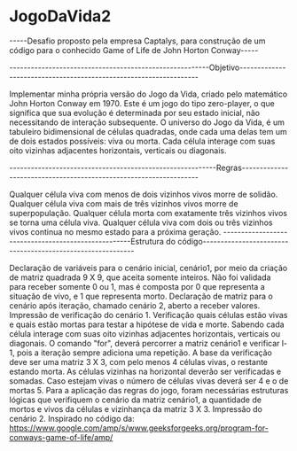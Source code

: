 # JogoDaVida2
-----Desafio proposto pela empresa Captalys, para construção de um código para o conhecido Game of Life de John Horton Conway-----

--------------------------------------------------------Objetivo------------------------------------------------------------------

Implementar minha própria versão do Jogo da Vida, criado pelo matemático John Horton Conway em 1970. Este é um jogo do tipo zero-player, o que significa que sua evolução é determinada por seu estado inicial, não necessitando de interação subsequente. O universo do Jogo da Vida, é um tabuleiro bidimensional de células quadradas, onde cada uma delas tem um de dois estados possíveis: viva ou morta. Cada célula interage com suas oito vizinhas adjacentes horizontais, verticais ou diagonais.

----------------------------------------------------------Regras------------------------------------------------------------------

Qualquer célula viva com menos de dois vizinhos vivos morre de solidão.
Qualquer célula viva com mais de três vizinhos vivos morre de superpopulação.
Qualquer célula morta com exatamente três vizinhos vivos se torna uma célula viva.
Qualquer célula viva com dois ou três vizinhos vivos continua no mesmo estado para a próxima geração.
----------------------------------------------------Estrutura do código-----------------------------------------------------------

Declaração de variáveis para o cenário inicial, cenário1, por meio da criação de matriz quadrada 9 X 9, que aceita somente inteiros. Não foi validada para receber somente 0 ou 1, mas é composta por 0 que representa a situação de vivo, e 1 que representa morto.
Declaração de matriz para o cenário após iteração, chamado cenário 2, aberto a receber valores.
Impressão de verificação do cenário 1.
Verificação quais células estão vivas e quais estão mortas para testar a hipótese de vida e morte. Sabendo cada célula interage com suas oito vizinhas adjacentes horizontais, verticais ou diagonais. O comando "for", deverá percorrer a matriz cenário1 e verificar l-1, pois a iteração sempre adiciona uma repetição. A base da verificação deve ser uma matriz 3 X 3, com pelo menos 4 células vivas, o restante estando morta. As células vizinhas na horizontal deverão ser verificadas e somadas. Caso estejam vivas o número de células vivas deverá ser 4 e o de mortas 5. Para a aplicação das regras do jogo, foram necessárias estruturas lógicas que verifiquem o cenário da matriz cenário1, a quantidade de mortos e vivos da células e vizinhança da matriz 3 X 3.
Impressão do cenário 2.
Inspirado no código da: https://www.google.com/amp/s/www.geeksforgeeks.org/program-for-conways-game-of-life/amp/
